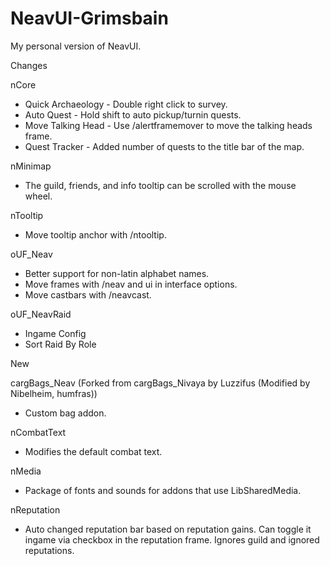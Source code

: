 # NeavUI-Grimsbain
My personal version of NeavUI.

Changes

nCore
 - Quick Archaeology - Double right click to survey.
 - Auto Quest - Hold shift to auto pickup/turnin quests.
 - Move Talking Head - Use /alertframemover to move the talking heads frame.
 - Quest Tracker - Added number of quests to the title bar of the map.

nMinimap
 - The guild, friends, and info tooltip can be scrolled with the mouse wheel.

nTooltip
 - Move tooltip anchor with /ntooltip.

oUF_Neav
 - Better support for non-latin alphabet names.
 - Move frames with /neav and ui in interface options.
 - Move castbars with /neavcast.

oUF_NeavRaid
 - Ingame Config
 - Sort Raid By Role

New

cargBags_Neav (Forked from cargBags_Nivaya by Luzzifus (Modified by Nibelheim, humfras))
 - Custom bag addon.

nCombatText
 - Modifies the default combat text.

nMedia
 - Package of fonts and sounds for addons that use LibSharedMedia.

nReputation
 - Auto changed reputation bar based on reputation gains. Can toggle it ingame via checkbox in the reputation frame. Ignores guild and ignored reputations.
 